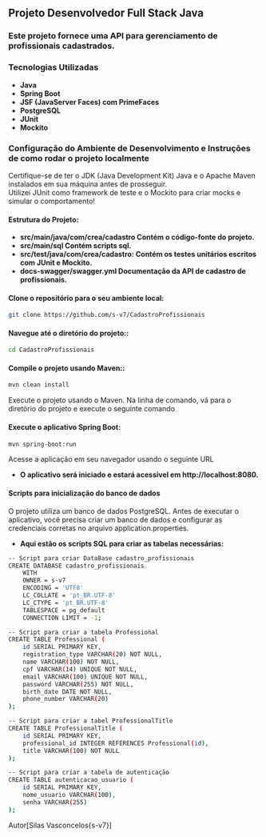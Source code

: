 ## Projeto Desenvolvedor Full Stack Java

### Este projeto fornece uma API para gerenciamento de profissionais cadastrados. 
### Tecnologias Utilizadas
- **Java**
- **Spring Boot**
- **JSF (JavaServer Faces) com PrimeFaces**
- **PostgreSQL**
- **JUnit**
- **Mockito**

### Configuração do Ambiente de Desenvolvimento e Instruções de como rodar o projeto localmente
Certifique-se de ter o JDK (Java Development Kit) Java e o Apache Maven instalados em sua máquina antes de prosseguir.  
Utilizei JUnit como framework de teste e o Mockito para criar mocks e simular o comportamento!

#### Estrutura do Projeto:
- **src/main/java/com/crea/cadastro Contém o código-fonte do projeto.**
- **src/main/sql Contém scripts sql.**
- **src/test/java/com/crea/cadastro: Contém os testes unitários escritos com JUnit e Mockito.**
- **docs-swagger/swagger.yml Documentação da API de cadastro de profissionais.**
#### Clone o repositório para o seu ambiente local:
```bash
git clone https://github.com/s-v7/CadastroProfissionais
```
#### Navegue até o diretório do projeto::
```bash
cd CadastroProfissionais
```
#### Compile o projeto usando Maven::
```bash
mvn clean install
```
Execute o projeto usando o Maven. Na linha de comando, vá para o diretório do projeto e execute o seguinte comando
#### Execute o aplicativo Spring Boot:
```bash
mvn spring-boot:run
```
Acesse a aplicação em seu navegador usando o seguinte URL

- **O aplicativo será iniciado e estará acessível em http://localhost:8080.**
#### Scripts para inicialização do banco de dados

O projeto utiliza um banco de dados PostgreSQL. Antes de executar o aplicativo, você precisa criar um banco de dados e configurar as credenciais corretas no arquivo application.properties.

- **Aqui estão os scripts SQL para criar as tabelas necessárias:**
```bash
-- Script para criar DataBase cadastro_profissionais
CREATE DATABASE cadastro_profissionais
    WITH 
    OWNER = s-v7
    ENCODING = 'UTF8'
    LC_COLLATE = 'pt_BR.UTF-8'
    LC_CTYPE = 'pt_BR.UTF-8'
    TABLESPACE = pg_default
    CONNECTION LIMIT = -1;

-- Script para criar a tabela Professional
CREATE TABLE Professional (
    id SERIAL PRIMARY KEY,
    registration_type VARCHAR(20) NOT NULL,
    name VARCHAR(100) NOT NULL,
    cpf VARCHAR(14) UNIQUE NOT NULL,
    email VARCHAR(100) UNIQUE NOT NULL,
    password VARCHAR(255) NOT NULL,
    birth_date DATE NOT NULL,
    phone_number VARCHAR(20)
);

-- Script para criar a tabel ProfessionalTitle
CREATE TABLE ProfessionalTitle (
    id SERIAL PRIMARY KEY,
    professional_id INTEGER REFERENCES Professional(id),
    title VARCHAR(100) NOT NULL
);

-- Script para criar a tabela de autenticação
CREATE TABLE autenticacao_usuario (
    id SERIAL PRIMARY KEY,
    nome_usuario VARCHAR(100),
    senha VARCHAR(255)
);
```
Autor[Silas Vasconcelos{s-v7}]
